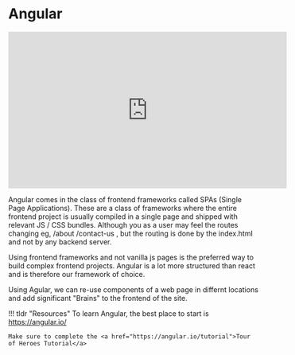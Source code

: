 # Angular

<iframe width="560" height="315" src="https://www.youtube.com/embed/Ata9cSC2WpM" title="YouTube video player" frameborder="0" allow="accelerometer; autoplay; clipboard-write; encrypted-media; gyroscope; picture-in-picture" allowfullscreen></iframe>

Angular comes in the class of frontend frameworks called SPAs (Single Page Applications).
These are a class of frameworks where the entire frontend project is usually compiled in a single page and shipped with relevant JS / CSS bundles.
Although you as a user may feel the routes changing eg, /about /contact-us , but the routing is done by the index.html and not by any backend server.

Using frontend frameworks and not vanilla js pages is the preferred way to build complex frontend projects.
Angular is a lot more structured than react and is therefore our framework of choice.

Using Agular, we can re-use components of a web page in differnt locations and add significant "Brains" to the frontend of the site.

!!! tldr "Resources"
    To learn Angular, the best place to start is <a href="https://angular.io/docs">https://angular.io/</a>
    
    Make sure to complete the <a href="https://angular.io/tutorial">Tour of Heroes Tutorial</a>

